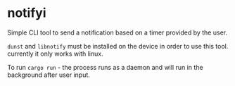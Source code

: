 # notifyi
Simple CLI tool to send a notification based on a timer provided by the user.

`dunst` and `libnotify` must be installed on the device in order to use this tool.
currently it only works with linux. 

To run `cargo run` - the process runs as a daemon and will run in the background after user input.
